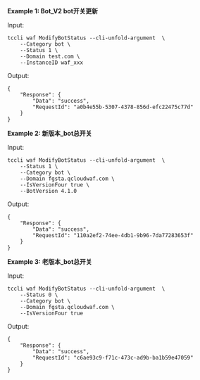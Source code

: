 **Example 1: Bot_V2 bot开关更新**



Input: 

```
tccli waf ModifyBotStatus --cli-unfold-argument  \
    --Category bot \
    --Status 1 \
    --Domain test.com \
    --InstanceID waf_xxx
```

Output: 
```
{
    "Response": {
        "Data": "success",
        "RequestId": "a0b4e55b-5307-4378-856d-efc22475c77d"
    }
}
```

**Example 2: 新版本_bot总开关**



Input: 

```
tccli waf ModifyBotStatus --cli-unfold-argument  \
    --Status 1 \
    --Category bot \
    --Domain fgsta.qcloudwaf.com \
    --IsVersionFour true \
    --BotVersion 4.1.0
```

Output: 
```
{
    "Response": {
        "Data": "success",
        "RequestId": "110a2ef2-74ee-4db1-9b96-7da77283653f"
    }
}
```

**Example 3: 老版本_bot总开关**



Input: 

```
tccli waf ModifyBotStatus --cli-unfold-argument  \
    --Status 0 \
    --Category bot \
    --Domain fgsta.qcloudwaf.com \
    --IsVersionFour true
```

Output: 
```
{
    "Response": {
        "Data": "success",
        "RequestId": "c6ae93c9-f71c-473c-ad9b-ba1b59e47059"
    }
}
```

